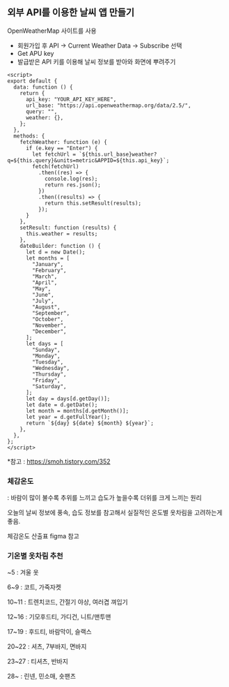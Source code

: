## 외부 API를 이용한 날씨 앱 만들기
OpenWeatherMap 사이트를 사용
- 회원가입 후 API -> Current Weather Data -> Subscribe 선택
- Get APU key
- 발급받은 API 키를 이용해 날씨 정보를 받아와 화면에 뿌려주기

```vue
<script>
export default {
  data: function () {
    return {
      api_key: "YOUR_API_KEY_HERE",
      url_base: "https://api.openweathermap.org/data/2.5/",
      query: "",
      weather: {},
    };
  },
  methods: {
    fetchWeather: function (e) {
      if (e.key == "Enter") {
        let fetchUrl = `${this.url_base}weather?q=${this.query}&units=metric&APPID=${this.api_key}`;
        fetch(fetchUrl)
          .then((res) => {
            console.log(res);
            return res.json();
          })
          .then((results) => {
            return this.setResult(results);
          });
      }
    },
    setResult: function (results) {
      this.weather = results;
    },
    dateBuilder: function () {
      let d = new Date();
      let months = [
        "January",
        "February",
        "March",
        "April",
        "May",
        "June",
        "July",
        "August",
        "September",
        "October",
        "November",
        "December",
      ];
      let days = [
        "Sunday",
        "Monday",
        "Tuesday",
        "Wednesday",
        "Thursday",
        "Friday",
        "Saturday",
      ];
      let day = days[d.getDay()];
      let date = d.getDate();
      let month = months[d.getMonth()];
      let year = d.getFullYear();
      return `${day} ${date} ${month} ${year}`;
    },
  },
};
</script>
```

*참고 : https://smoh.tistory.com/352

### 체감온도
: 바람이 많이 불수록 추위를 느끼고
습도가 높을수록 더위를 크게 느끼는 원리

오늘의 날씨 정보에 풍속, 습도 정보를 참고해서 실질적인 온도별 옷차림을 고려하는게 좋음.

체감온도 산출표 figma 참고

### 기온별 옷차림 추천
~5
: 겨울 옷

6~9
: 코트, 가죽자켓

10~11
: 트렌치코드, 간절기 야상, 여러겹 껴입기

12~16
: 기모후드티, 가디건, 니트/맨투맨

17~19
: 후드티, 바람막이, 슬랙스

20~22
: 셔츠, 7부바지, 면바지

23~27
: 티셔츠, 반바지

28~
: 린넨, 민소매, 숏팬츠